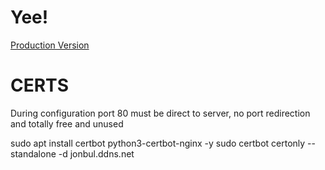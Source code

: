 # Yee!
[Production Version](https://jonbul.ddns.net/game )

# CERTS

During configuration port 80 must be direct to server, no port redirection and totally free and unused

sudo apt install certbot python3-certbot-nginx -y
sudo certbot certonly --standalone -d jonbul.ddns.net
 